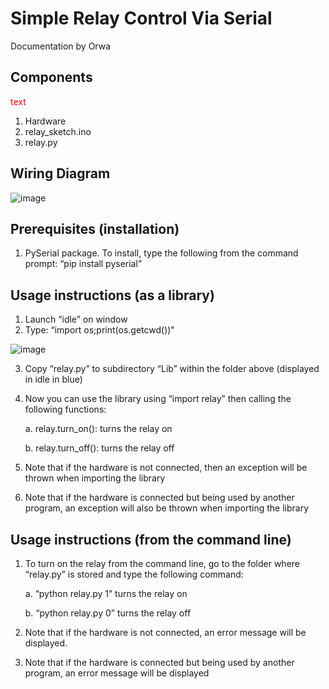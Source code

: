 # Simple Relay Control Via Serial

Documentation by Orwa

## Components

<span style="color: red;">text</span>

1. Hardware
2. relay_sketch.ino
3. relay.py


## Wiring Diagram

![image](https://user-images.githubusercontent.com/68005877/86910992-d54b1700-c11a-11ea-9fa6-e79af707eaee.png)

## Prerequisites (installation)

1. PySerial package. To install, type the following from the command prompt:   “pip install pyserial”
  
## Usage instructions (as a library)

1. Launch “idle” on window
2. Type: “import os;print(os.getcwd())"

![image](https://user-images.githubusercontent.com/68005877/86910810-88ffd700-c11a-11ea-908e-85807d587477.jpg)

3. Copy “relay.py” to subdirectory “Lib” within the folder above (displayed in idle in blue)
4. Now you can use the library using “import relay” then calling the following functions:
   
    a.	relay.turn_on(): turns the relay on
   
    b.	relay.turn_off(): turns the relay off

5. Note that if the hardware is not connected, then an exception will be thrown when importing the library
6. Note that if the hardware is connected but being used by another program, an exception will also be thrown when importing the library

## Usage instructions (from the command line)

1. To turn on the relay from the command line, go to the folder where “relay.py” is stored and type the following command:

     a. “python relay.py 1” turns the relay on

     b. “python relay.py 0” turns the relay off

2. Note that if the hardware is not connected, an error message will be displayed.
3. Note that if the hardware is connected but being used by another program, an error message will be displayed

